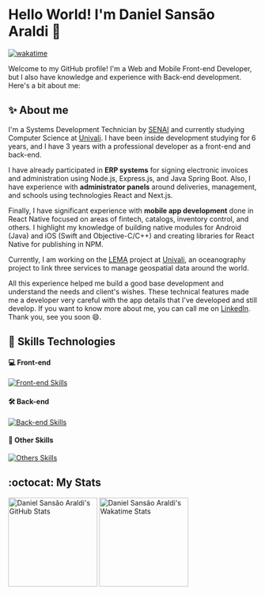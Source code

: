 # Hello World! I'm Daniel Sansão Araldi 👋

[![wakatime](https://wakatime.com/badge/user/920a7e43-2969-4212-82ff-1b375685ff58.svg)](https://wakatime.com/@920a7e43-2969-4212-82ff-1b375685ff58)

Welcome to my GitHub profile! I'm a Web and Mobile Front-end Developer, but I also have knowledge and experience with Back-end development. Here's a bit about me:

## ✨ About me

I'm a Systems Development Technician by [SENAI](https://sc.senai.br/) and currently studying Computer Science at [Univali](https://www.univali.br/). I have been inside development studying for 6 years, and I have 3 years with a professional developer as a front-end and back-end.

I have already participated in **ERP systems** for signing electronic invoices and administration using Node.js, Express.js, and Java Spring Boot. Also, I have experience with **administrator panels** around deliveries, management, and schools using technologies React and Next.js.

Finally, I have significant experience with **mobile app development** done in React Native focused on areas of fintech, catalogs, inventory control, and others. I highlight my knowledge of building native modules for Android (Java) and iOS (Swift and Objective-C/C++) and creating libraries for React Native for publishing in NPM.

Currently, I am working on the [LEMA](https://github.com/DanielAraldi/LEMA) project at [Univali](https://www.univali.br/), an oceanography project to link three services to manage geospatial data around the world.

All this experience helped me build a good base development and understand the needs and client's wishes. These technical features made me a developer very careful with the app details that I've developed and still develop. If you want to know more about me, you can call me on [LinkedIn](https://www.linkedin.com/in/daniel-sansão-araldi-8b23b71b5). Thank you, see you soon 😄.

## 🚀 Skills Technologies

#### 💻 Front-end

[![Front-end Skills](https://skillicons.dev/icons?i=ts,js,react,nextjs,vite,html,css,sass,tailwind,styledcomponents,java,androidstudio,swift&theme=dark)](https://skillicons.dev)

#### 🛠️ Back-end

[![Back-end Skills](https://skillicons.dev/icons?i=ts,js,nodejs,express,graphql,apollo,prisma,mongodb,postgres,sqlite,mysql,docker,java,spring,postman&theme=dark)](https://skillicons.dev)

#### 🔭 Other Skills

[![Others Skills](https://skillicons.dev/icons?i=github,bitbucket,git,githubactions,firebase,vscode,figma,xd,vitest,jest,md,c,cpp,cmake,babel,vercel,heroku,netlify,gradle,bash,discord,notion,obsidian,matlab,ubuntu&theme=dark)](https://skillicons.dev)

## :octocat: My Stats

<img
  height="180rem"
  src="https://github-readme-stats.vercel.app/api?username=DanielAraldi&show_icons=true&theme=tokyonight&rank_icon=default&custom_title=GitHub%20Stats"
  alt="Daniel Sansão Araldi's GitHub Stats"
/>
<img
  height="180rem"
  src="https://github-readme-stats.vercel.app/api/wakatime?username=danielsaraldi&layout=compact&langs_count=10&theme=tokyonight"
  alt="Daniel Sansão Araldi's Wakatime Stats"
/>
